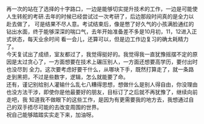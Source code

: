 再一次的站在了选择的十字路口，一边是能够切实提升技术的工作，一边是可能使人生转舵的考研.去年的时候已经尝试过一次考研了，后边那段时间真的是全力以赴去做了，
可是结果不尽人意。考试结束后，像是憋了好久气的小孩满脸通红的钻出水面，终于能够深深的喘口气，去年开始准备差不多是10月初，11，12进入正式状态，每天业余时间
看一会儿，还算可以，但是边工作边复习的确太耗精力了。<br>
今天复试出了成绩，室友都过了，我觉得挺好的。我觉得我一直犹豫摇摆不定的原因是太过贪心了，一方面想要在技术上碾压别人，一方面还想要高学历，要付出时也没尽到
全力。这次要考虑好要干什么，从哪块下手，既然打算走了，就一条路走到黑把，不过是些数字，逻辑，怎么就能要了命。<br>
还有，谨记别给别人灌输什么乱七八糟得思想，想做什么是别人得自由，你没理由也没方法干涉，即使你是他最要好的朋友，目标订了之后就不再犹豫了，继续向前走吧，我
知道我不做眼下的这些工作，是因为有更需要我的地方去，我想通过自己的双手捂尽可能的去改变周围的世界。<br>
祝自己能够踏踏实实走下来，加油呀。<br>
